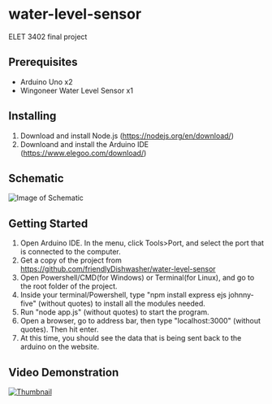 # water-level-sensor
ELET 3402 final project

## Prerequisites
* Arduino Uno x2
* Wingoneer Water Level Sensor x1

## Installing
1. Download and install Node.js (https://nodejs.org/en/download/)
2. Downloand and install the Arduino IDE (https://www.elegoo.com/download/)

## Schematic
![Image of Schematic](https://raw.githubusercontent.com/friendlyDishwasher/water-level-sensor/master/markdown-images/schematic.png)

## Getting Started
1. Open Arduino IDE. In the menu, click Tools>Port, and select the port that is connected to the computer.
2. Get a copy of the project from https://github.com/friendlyDishwasher/water-level-sensor 
3. Open Powershell/CMD(for Windows) or Terminal(for Linux), and go to the root folder of the project.
4. Inside your terminal/Powershell, type "npm install express ejs johnny-five" (without quotes) to install all the modules needed.
5. Run "node app.js" (without quotes) to start the program.
6. Open a browser, go to address bar, then type "localhost:3000" (without quotes). Then hit enter.
7. At this time, you should see the data that is being sent back to the arduino on the website.

## Video Demonstration

[![Thumbnail](https://raw.githubusercontent.com/friendlyDishwasher/water-level-sensor/master/markdown-images/youtube-thumbnail.jpg)](https://youtu.be/d1_fv4YILrM)




